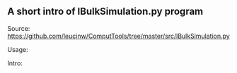 ## A short intro of lBulkSimulation.py program
Source: https://github.com/leucinw/ComputTools/tree/master/src/lBulkSimulation.py

Usage:

Intro:

